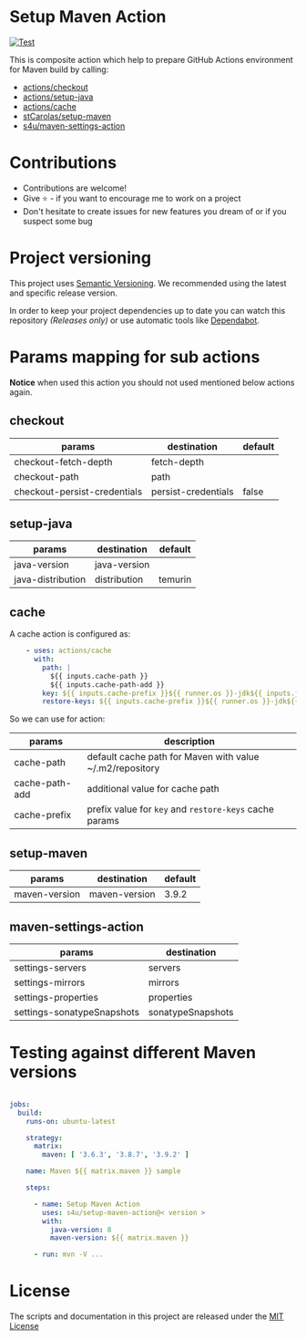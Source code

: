 # Setup Maven Action
[![Test](https://github.com/s4u/setup-maven-action/actions/workflows/test.yml/badge.svg)](https://github.com/s4u/setup-maven-action/actions/workflows/test.yml)

This is composite action which help to prepare GitHub Actions environment for Maven build by calling:

- [actions/checkout](https://github.com/marketplace/actions/checkout)
- [actions/setup-java](https://github.com/marketplace/actions/setup-java-jdk)
- [actions/cache](https://github.com/marketplace/actions/cache)
- [stCarolas/setup-maven](https://github.com/marketplace/actions/setup-maven)
- [s4u/maven-settings-action](https://github.com/marketplace/actions/maven-settings-action)

# Contributions

- Contributions are welcome!
- Give :star: - if you want to encourage me to work on a project
- Don't hesitate to create issues for new features you dream of or if you suspect some bug

# Project versioning

This project uses [Semantic Versioning](https://semver.org/).
We recommended using the latest and specific release version.

In order to keep your project dependencies up to date you can watch this repository *(Releases only)*
or use automatic tools like [Dependabot](https://docs.github.com/en/code-security/supply-chain-security/keeping-your-dependencies-updated-automatically/about-dependabot-version-updates).

# Params mapping for sub actions

**Notice** when used this action you should not used mentioned below actions again.

## checkout

| params                       | destination         | default |
|------------------------------|---------------------|---------|
| checkout-fetch-depth         | fetch-depth         |         |
| checkout-path                | path                |         |
| checkout-persist-credentials | persist-credentials | false   |

## setup-java

| params            | destination  | default |
|-------------------|--------------|---------|
| java-version      | java-version |         |
| java-distribution | distribution | temurin |

## cache

A cache action is configured as:

```yaml
    - uses: actions/cache
      with:
        path: |
          ${{ inputs.cache-path }}
          ${{ inputs.cache-path-add }}
        key: ${{ inputs.cache-prefix }}${{ runner.os }}-jdk${{ inputs.java-version }}-${{ inputs.java-distribution }}-maven${{ inputs.maven-version }}-${{ hashFiles('**/pom.xml') }}
        restore-keys: ${{ inputs.cache-prefix }}${{ runner.os }}-jdk${{ inputs.java-version }}-${{ inputs.java-distribution }}-maven${{ inputs.maven-version }}-
```

So we can use for action:

| params         | description                                              |
|----------------|----------------------------------------------------------|
| cache-path     | default cache path for Maven with value ~/.m2/repository | 
| cache-path-add | additional value for cache path                          |
| cache-prefix   | prefix value for `key` and `restore-keys` cache params   |


## setup-maven

| params        | destination   | default |
|---------------|---------------|---------|
| maven-version | maven-version | 3.9.2   |

## maven-settings-action

| params                     | destination       |
|----------------------------|-------------------|
| settings-servers           | servers           |
| settings-mirrors           | mirrors           |
| settings-properties        | properties        |
| settings-sonatypeSnapshots | sonatypeSnapshots |

# Testing against different Maven versions

```yaml

jobs:
  build:
    runs-on: ubuntu-latest

    strategy:
      matrix:
        maven: [ '3.6.3', '3.8.7', '3.9.2' ]

    name: Maven ${{ matrix.maven }} sample

    steps:

      - name: Setup Maven Action
        uses: s4u/setup-maven-action@< version >
        with:
          java-version: 8
          maven-version: ${{ matrix.maven }}

      - run: mvn -V ...
```

# License

The scripts and documentation in this project are released under the [MIT License](LICENSE)
